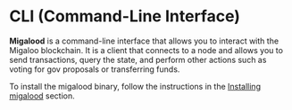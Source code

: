 # CLI (Command-Line Interface)

**Migalood** is a command-line interface that allows you to interact with the Migaloo blockchain. It is a client that 
connects to a node and allows you to send transactions, query the state, and perform other actions such as voting for gov
proposals or transferring funds.

To install the migalood binary, follow the instructions in the [Installing migalood](./gitbook/developers/migalood.md) section.